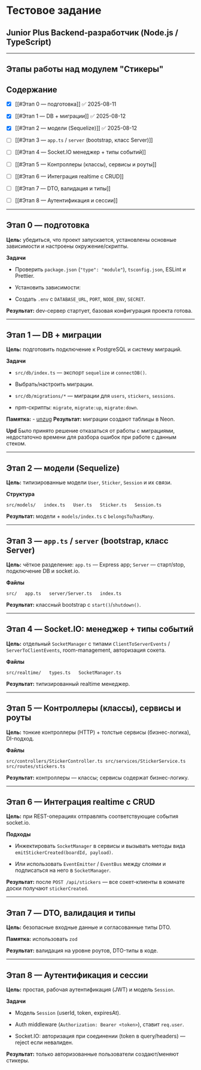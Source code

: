 # Тестовое задание 
## Junior Plus Backend‑разработчик (Node.js / TypeScript) 
---
## Этапы работы над модулем "Стикеры"
## Содержание

- [x] [[#Этап 0 — подготовка]] ✅ 2025-08-11
    
- [x] [[#Этап 1 — DB + миграции]] ✅ 2025-08-12
    
- [x] [[#Этап 2 — модели (Sequelize)]] ✅ 2025-08-12
    
- [ ] [[#Этап 3 — `app.ts` / `server` (bootstrap, класс Server)]]
    
- [ ] [[#Этап 4 — Socket.IO менеджер + типы событий]]

- [ ] [[#Этап 5 — Контроллеры (классы), сервисы и роуты]]
    
- [ ] [[#Этап 6 — Интеграция realtime с CRUD]]
    
- [ ] [[#Этап 7 — DTO, валидация и типы]]
    
- [ ] [[#Этап 8 — Аутентификация и сессии]]

---

## Этап 0 — подготовка

**Цель:** убедиться, что проект запускается, установлены основные зависимости и настроены окружение/скрипты.

**Задачи**

- Проверить `package.json` (`"type": "module"`), `tsconfig.json`, ESLint и Prettier.
    
- Установить зависимости:
    
- Создать `.env` с `DATABASE_URL`, `PORT`, `NODE_ENV`, `SECRET`.

**Результат:** dev-сервер стартует, базовая конфигурация проекта готова.  

---

## Этап 1 — DB + миграции

**Цель:** подготовить подключение к PostgreSQL и систему миграций.

**Задачи**

- `src/db/index.ts` — экспорт `sequelize` и `connectDB()`.
    
- Выбрать/настроить миграции.
    
- `src/db/migrations/*` — миграции для `users`, `stickers`, `sessions`.
    
- npm-скрипты: `migrate`, `migrate:up`, `migrate:down`.
    
**Памятка:** - [unzug](https://github.com/sequelize/umzug)
**Результат:** миграции создают таблицы в Neon.  



**Upd** Было принято решение отказаться от работы с миграциями, недостаточно времени для разбора ошибок при работе с данным стеком.

---

## Этап 2 — модели (Sequelize)

**Цель:** типизированные модели `User`, `Sticker`, `Session` и их связи.

**Структура**

`src/models/   index.ts   User.ts   Sticker.ts   Session.ts`

**Результат:** модели + `models/index.ts` с `belongsTo`/`hasMany`.  

---

## Этап 3 — `app.ts` / `server` (bootstrap, класс Server)

**Цель:** чёткое разделение: 
`app.ts` — Express app; 
`Server` — старт/stop, подключение DB и socket.io.

**Файлы**

`src/   app.ts   server/Server.ts   index.ts`

**Результат:** классный bootstrap с `start()`/`shutdown()`.  

---

## Этап 4 — Socket.IO: менеджер + типы событий

**Цель:** отдельный `SocketManager` с типами `ClientToServerEvents` / `ServerToClientEvents`, room-management, авторизация сокета.

**Файлы**

`src/realtime/   types.ts   SocketManager.ts`

**Результат:** типизированный realtime менеджер.  

---

## Этап 5 — Контроллеры (классы), сервисы и роуты

**Цель:** тонкие контроллеры (HTTP) + толстые сервисы (бизнес-логика), DI-подход.

**Файлы** 

`src/controllers/StickerController.ts src/services/StickerService.ts src/routes/stickers.ts`

**Результат:** контроллеры — классы; сервисы содержат бизнес-логику.  


---

## Этап 6 — Интеграция realtime с CRUD

**Цель:** при REST-операциях отправлять соответствующие события socket.io.

**Подходы**

- Инжектировать `SocketManager` в сервисы и вызывать методы вида `emitStickerCreated(boardId, payload)`.
    
- Или использовать `EventEmitter` / `EventBus` между слоями и подписаться на него в `SocketManager`.

**Результат:** после `POST /api/stickers` — все сокет-клиенты в комнате доски получают `stickerCreated`.  

---

## Этап 7 — DTO, валидация и типы

**Цель:** безопасные входные данные и согласованные типы DTO.

**Памятка:** использовать `zod` 

**Результат:** валидация на уровне роутов, DTO-типы в коде.  

---

## Этап 8 — Аутентификация и сессии

**Цель:** простая, рабочая аутентификация (JWT) и модель `Session`.

**Задачи**

- Модель `Session` (userId, token, expiresAt).
    
- Auth middleware (`Authorization: Bearer <token>`), ставит `req.user`.
    
- Socket.IO: авторизация при соединении (token в query/headers) — reject если невалиден.
    

**Результат:** только авторизованные пользователи создают/меняют стикеры.  
